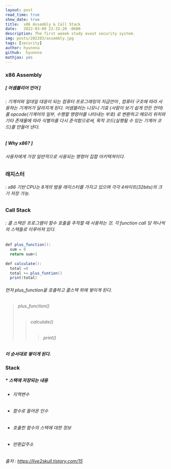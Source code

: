 ```yaml
---
layout: post
read_time: true
show_date: true
title:  x86 Assembly & Call Stack
date:   2022-03-09 22:32:20 -0600
description: The first weeek study avout security system.
img: posts/202203/assembly.jpg
tags: [security]
author: hyunnna
github:  hyunnna
mathjax: yes
---
```


### x86 Assembly

##### [ 어셈블리어 언어 ]

###### : 기계어와 일대일 대응이 되는 컴퓨터 프로그래밍의 저급언어 , 컴퓨터 구조에 따라 사용하는 기계어가 달라지게 된다. 어셈블러는 니모니 기효 (사람이 보기 쉽게 만든 언어)를 opcode(기계어의 일부, 수행할 명령어를 나타내는 부호) 로 변환하고 메모리 위히와 기타 존재물에 따라 식별자를 다시 준석함으로써, 목적 코드(실행될 수 있는 기계어 코드)를 만들어 낸다.

##### [ Why x86? ]
###### 사용자에게 가장 일반적으로 사용되는 명령어 집합 아키텍쳐이다.
 
### 래지스터
###### : x86 기반 CPU는 8개의 범용 래지스터를 가지고 있으며 각각 4바이트(32bits)의 크기 저장 가능.


### Call Stack
###### : 콜 스택은 프로그램이 함수 호출을 추적할 때 사용하는 것. 각 function call 당 하나씩의 스택들로 이루어져 있다. 

```java
def plus_function():
  sum = 0
  return sum+1
  
def calculate():
  total =0
  total += plus_funtion()
  print(total)

```

###### 먼저 plus_function을 호출하고 콜스택 위에 쌓이게 된다. 

> ###### plus_function()
> > ######  calculate()
> > > ###### print()

##### 이 순서대로 쌓이게 된다.

### Stack
##### * 스택에 저장되는 내용
+ ###### 지역변수
+ ###### 함수로 들어온 인수
+ ###### 호출한 함수의 스택에 대한 정보
+ ###### 반환값주소 







###### 출처 : https://live2skull.tistory.com/15
